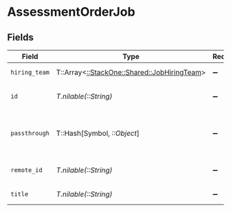 # AssessmentOrderJob


## Fields

| Field                                                                               | Type                                                                                | Required                                                                            | Description                                                                         | Example                                                                             |
| ----------------------------------------------------------------------------------- | ----------------------------------------------------------------------------------- | ----------------------------------------------------------------------------------- | ----------------------------------------------------------------------------------- | ----------------------------------------------------------------------------------- |
| `hiring_team`                                                                       | T::Array<[::StackOne::Shared::JobHiringTeam](../../models/shared/jobhiringteam.md)> | :heavy_minus_sign:                                                                  | Hiring team for the job.                                                            |                                                                                     |
| `id`                                                                                | *T.nilable(::String)*                                                               | :heavy_minus_sign:                                                                  | Unique identifier                                                                   | 8187e5da-dc77-475e-9949-af0f1fa4e4e3                                                |
| `passthrough`                                                                       | T::Hash[Symbol, *::Object*]                                                         | :heavy_minus_sign:                                                                  | Value to pass through to the provider                                               | {<br/>"other_known_names": "John Doe"<br/>}                                         |
| `remote_id`                                                                         | *T.nilable(::String)*                                                               | :heavy_minus_sign:                                                                  | Provider's unique identifier                                                        | 8187e5da-dc77-475e-9949-af0f1fa4e4e3                                                |
| `title`                                                                             | *T.nilable(::String)*                                                               | :heavy_minus_sign:                                                                  | Title of the job                                                                    | Software Engineer                                                                   |